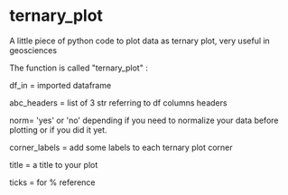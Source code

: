 # ternary_plot
A little piece of python code to plot data as ternary plot, very useful in geosciences

The function is called "ternary_plot" :

df_in = imported dataframe

abc_headers = list of 3 str referring to df columns headers

norm= 'yes' or 'no' depending if you need to normalize your data before plotting or if you did it yet.

corner_labels = add some labels to each ternary plot corner

title = a title to your plot

ticks = for % reference

